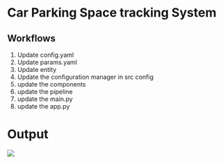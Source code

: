 # Car Parking Space tracking System


## Workflows

1. Update config.yaml
2. Update params.yaml
3. Update entity
4. Update the configuration manager in src config
5. update the components
6. update the pipeline
7. update the main.py
8. update the app.py

# Output

![](./Image_Video/python_o2y876zD0J.gif)